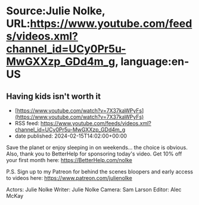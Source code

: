 # Source:Julie Nolke, URL:https://www.youtube.com/feeds/videos.xml?channel_id=UCy0Pr5u-MwGXXzp_GDd4m_g, language:en-US

## Having kids isn't worth it
 - [https://www.youtube.com/watch?v=7X37kaWPyFs](https://www.youtube.com/watch?v=7X37kaWPyFs)
 - RSS feed: https://www.youtube.com/feeds/videos.xml?channel_id=UCy0Pr5u-MwGXXzp_GDd4m_g
 - date published: 2024-02-15T14:02:00+00:00

Save the planet or enjoy sleeping in on weekends... the choice is obvious. Also, thank you to BetterHelp for sponsoring today's video.  Get 10% off your first month here: https://BetterHelp.com/nolke 

P.S. Sign up to my Patreon for behind the scenes bloopers and early access to videos here: https://www.patreon.com/julienolke

Actors: Julie Nolke
Writer: Julie Nolke
Camera: Sam Larson
Editor: Alec McKay

